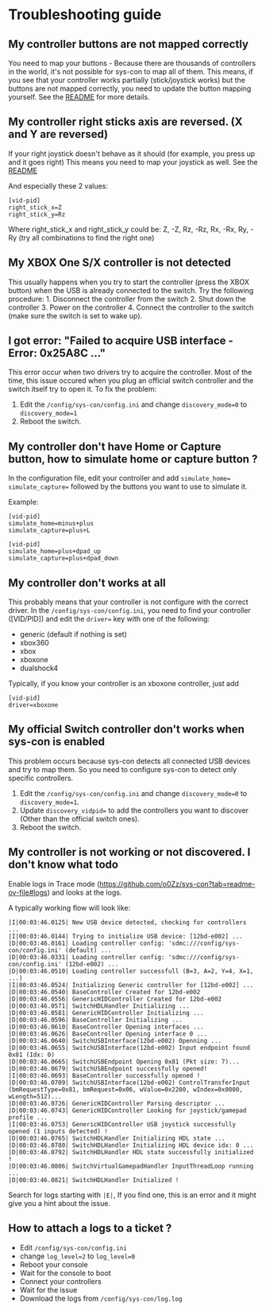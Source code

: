 # Troubleshooting guide

## My controller buttons are not mapped correctly
You need to map your buttons - Because there are thousands of controllers in the world, it's not possible for sys-con to map all of them.
This means, if you see that your controller works partially (stick/joystick works) but the buttons are not mapped correctly, you need to update the button mapping yourself.
See the [README](https://github.com/o0Zz/sys-con?tab=readme-ov-file#configure-a-controller) for more details.

## My controller right sticks axis are reversed. (X and Y are reversed)
If your right joystick doesn't behave as it should (for example, you press up and it goes right)
This means you need to map your joystick as well.
See the [README](https://github.com/o0Zz/sys-con?tab=readme-ov-file#configure-a-controller) 

And especially these 2 values:
```
[vid-pid]
right_stick_x=Z
right_stick_y=Rz
```
Where right_stick_x and right_stick_y could be: Z, -Z, Rz, -Rz, Rx, -Rx, Ry, -Ry (try all combinations to find the right one)

## My XBOX One S/X controller is not detected
This usually happens when you try to start the controller (press the XBOX button) when the USB is already connected to the switch.
Try the following procedure:
    1. Disconnect the controller from the switch
    2. Shut down the controller
    3. Power on the controller
    4. Connect the controller to the switch (make sure the switch is set to wake up).

## I got error: "Failed to acquire USB interface - Error: 0x25A8C ..."
This error occur when two drivers try to acquire the controller.
Most of the time, this issue occured when you plug an official switch controller and the switch itself try to open it.
To fix the problem:

1. Edit the `/config/sys-con/config.ini` and change `discovery_mode=0` to `discovery_mode=1`
2. Reboot the switch.

## My controller don't have Home or Capture button, how to simulate home or capture button ?
In the configuration file, edit your controller and add `simulate_home=` `simulate_capture=` followed by the buttons you want to use to simulate it.

Example:
```
[vid-pid]
simulate_home=minus+plus
simulate_capture=plus+L

[vid-pid]
simulate_home=plus+dpad_up
simulate_capture=plus+dpad_down
```

## My controller don't works at all
This probably means that your controller is not configure with the correct driver.
In the `/config/sys-con/config.ini`, you need to find your controller (\[VID/PID\]) and edit the `driver=` key with one of the following:
 - generic (default if nothing is set)
 - xbox360
 - xbox
 - xboxone
 - dualshock4

Typically, if you know your controller is an xboxone controller, just add
```
[vid-pid]
driver=xboxone
```

## My official Switch controller don't works when sys-con is enabled
This problem occurs because sys-con detects all connected USB devices and try to map them.
So you need to configure sys-con to detect only specific controllers.

1. Edit the `/config/sys-con/config.ini` and change `discovery_mode=0` to `discovery_mode=1`.
2. Update `discovery_vidpid=` to add the controllers you want to discover (Other than the official switch ones). 
3. Reboot the switch.

## My controller is not working or not discovered. I don't know what todo
Enable logs in Trace mode (https://github.com/o0Zz/sys-con?tab=readme-ov-file#logs) and looks at the logs.

A typically working flow will look like:

```
|I|00:03:46.0125| New USB device detected, checking for controllers ...
|I|00:03:46.0144| Trying to initialize USB device: [12bd-e002] ...
|D|00:03:46.0161| Loading controller config: 'sdmc:///config/sys-con/config.ini' (default) ...
|D|00:03:46.0331| Loading controller config: 'sdmc:///config/sys-con/config.ini' (12bd-e002) ...
|D|00:03:46.0510| Loading controller successfull (B=3, A=2, Y=4, X=1, ...)
|I|00:03:46.0524| Initializing Generic controller for [12bd-e002] ...
|D|00:03:46.0540| BaseController Created for 12bd-e002
|D|00:03:46.0556| GenericHIDController Created for 12bd-e002
|D|00:03:46.0571| SwitchHDLHandler Initializing ...
|D|00:03:46.0581| GenericHIDController Initializing ...
|D|00:03:46.0596| BaseController Initializing ...
|D|00:03:46.0610| BaseController Opening interfaces ...
|D|00:03:46.0626| BaseController Opening interface 0 ...
|D|00:03:46.0640| SwitchUSBInterface(12bd-e002) Openning ...
|D|00:03:46.0655| SwitchUSBInterface(12bd-e002) Input endpoint found 0x81 (Idx: 0)
|D|00:03:46.0665| SwitchUSBEndpoint Opening 0x81 (Pkt size: 7)...
|D|00:03:46.0679| SwitchUSBEndpoint successfully opened!
|I|00:03:46.0693| BaseController successfully opened !
|D|00:03:46.0709| SwitchUSBInterface(12bd-e002) ControlTransferInput (bmRequestType=0x81, bmRequest=0x06, wValue=0x2200, wIndex=0x0000, wLength=512)...
|D|00:03:46.0726| GenericHIDController Parsing descriptor ...
|D|00:03:46.0743| GenericHIDController Looking for joystick/gamepad profile ...
|I|00:03:46.0753| GenericHIDController USB joystick successfully opened (1 inputs detected) !
|D|00:03:46.0765| SwitchHDLHandler Initializing HDL state ...
|D|00:03:46.0780| SwitchHDLHandler Initializing HDL device idx: 0 ...
|D|00:03:46.0792| SwitchHDLHandler HDL state successfully initialized !
|D|00:03:46.0806| SwitchVirtualGamepadHandler InputThreadLoop running ...
|D|00:03:46.0821| SwitchHDLHandler Initialized !
```

Search for logs starting with `|E|`, If you find one, this is an error and it might give you a hint about the issue.

## How to attach a logs to a ticket ?
- Edit `/config/sys-con/config.ini`
- change `log_level=2` to `log_level=0`
- Reboot your console
- Wait for the console to boot
- Connect your controllers
- Wait for the issue
- Download the logs from `/config/sys-con/log.log`
